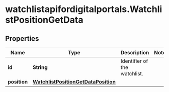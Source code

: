 # watchlistapifordigitalportals.WatchlistPositionGetData

## Properties

Name | Type | Description | Notes
------------ | ------------- | ------------- | -------------
**id** | **String** | Identifier of the watchlist. | 
**position** | [**WatchlistPositionGetDataPosition**](WatchlistPositionGetDataPosition.md) |  | 


